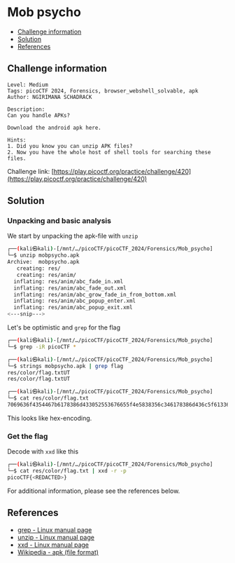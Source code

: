 # Mob psycho

- [Challenge information](#challenge-information)
- [Solution](#solution)
- [References](#references)

## Challenge information
```
Level: Medium
Tags: picoCTF 2024, Forensics, browser_webshell_solvable, apk
Author: NGIRIMANA SCHADRACK

Description:
Can you handle APKs?

Download the android apk here.

Hints:
1. Did you know you can unzip APK files?
2. Now you have the whole host of shell tools for searching these files.
```
Challenge link: [https://play.picoctf.org/practice/challenge/420](https://play.picoctf.org/practice/challenge/420)

## Solution

### Unpacking and basic analysis

We start by unpacking the apk-file with `unzip`
```bash
┌──(kali㉿kali)-[/mnt/…/picoCTF/picoCTF_2024/Forensics/Mob_psycho]
└─$ unzip mobpsycho.apk 
Archive:  mobpsycho.apk
   creating: res/
   creating: res/anim/
  inflating: res/anim/abc_fade_in.xml  
  inflating: res/anim/abc_fade_out.xml  
  inflating: res/anim/abc_grow_fade_in_from_bottom.xml  
  inflating: res/anim/abc_popup_enter.xml  
  inflating: res/anim/abc_popup_exit.xml  
<---snip--->
```
Let's be optimistic and `grep` for the flag
```bash
┌──(kali㉿kali)-[/mnt/…/picoCTF/picoCTF_2024/Forensics/Mob_psycho]
└─$ grep -iR picoCTF *  

┌──(kali㉿kali)-[/mnt/…/picoCTF/picoCTF_2024/Forensics/Mob_psycho]
└─$ strings mobpsycho.apk | grep flag   
res/color/flag.txtUT
res/color/flag.txtUT

┌──(kali㉿kali)-[/mnt/…/picoCTF/picoCTF_2024/Forensics/Mob_psycho]
└─$ cat res/color/flag.txt                                     
7069636f4354467b6178386d433052553676655f4e5838356c346178386d436c5f61336562356163327d
```
This looks like hex-encoding.

### Get the flag

Decode with `xxd` like this
```bash
┌──(kali㉿kali)-[/mnt/…/picoCTF/picoCTF_2024/Forensics/Mob_psycho]
└─$ cat res/color/flag.txt | xxd -r -p
picoCTF{<REDACTED>}   
```

For additional information, please see the references below.

## References

- [grep - Linux manual page](https://man7.org/linux/man-pages/man1/grep.1.html)
- [unzip - Linux manual page](https://linux.die.net/man/1/unzip)
- [xxd - Linux manual page](https://linux.die.net/man/1/xxd)
- [Wikipedia - apk (file format)](https://en.wikipedia.org/wiki/Apk_(file_format))
